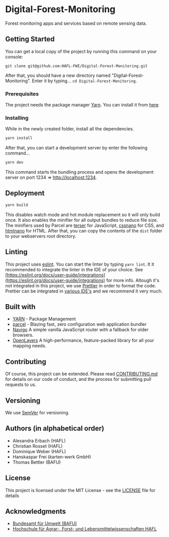 # Digital-Forest-Monitoring

Forest monitoring apps and services based on remote sensing data.

## Getting Started

You can get a local copy of the project by running this command on your console:

```
git clone git@github.com:HAFL-FWI/Digital-Forest-Monitoring.git
```

After that, you should have a new directory named "Digital-Forest-Monitoring". Enter it by typing...
`cd Digital-Forest-Monitoring`.

### Prerequisites

The project needs the package manager [Yarn](https://yarnpkg.com/). You can install it from [here](https://yarnpkg.com/en/docs/install)

### Installing

While in the newly created folder, install all the dependencies.

```zsh
yarn install
```

After that, you can start a development server by enter the following command...

```zsh
yarn dev
```

This command starts the bundling process and opens the development server on port 1234 => [http://localhost:1234](http://localhost:1234).

## Deployment

```zsh
yarn build
```

This disables watch mode and hot module replacement so it will only build once. It also enables the minifier for all output bundles to reduce file size. The minifiers used by Parcel are [terser](https://github.com/terser/terser) for JavaScript, [cssnano](https://cssnano.co/) for CSS, and [htmlnano](https://github.com/posthtml/htmlnano) for HTML.
After that, you can copy the contents of the `dist` folder to your webservers root directory.

## Linting

This project uses [eslint](https://eslint.org/). You can start the linter by typing `yarn lint`. It it recommended to integrate the linter in the IDE of your choice. See [https://eslint.org/docs/user-guide/integrations](https://eslint.org/docs/user-guide/integrations) for more info.
Altough it's not integrated in this project, we use [Prettier](https://prettier.io/) in order to format the code. Prettier can be integrated in [various IDE's](https://prettier.io/docs/en/editors.html) and we recommend it very much.

## Built with

- [YARN](https://yarnpkg.com/) - Package Management
- [parcel](https://parceljs.org/) - Blazing fast, zero configuration web application bundler
- [Navigo](https://github.com/krasimir/navigo) A simple vanilla JavaScript router with a fallback for older browsers.
- [OpenLayers](https://openlayers.org/) A high-performance, feature-packed library for all your mapping needs.

## Contributing

Of course, this project can be extended.
Please read [CONTRIBUTING.md](https://gist.github.com/PurpleBooth/b24679402957c63ec426) for details on our code of conduct, and the process for submitting pull requests to us.

## Versioning

We use [SemVer](http://semver.org/) for versioning.

## Authors (in alphabetical order)

- Alexandra Erbach (HAFL)
- Christian Rosset (HAFL)
- Dominique Weber (HAFL)
- Hanskaspar Frei (karten-werk GmbH)
- Thomas Bettler (BAFU)

## License

This project is licensed under the MIT License - see the [LICENSE](LICENSE) file for details

## Acknowledgments

- [Bundesamt für Umwelt (BAFU)](https://www.bafu.admin.ch/bafu/de/home/themen/wald.html)
- [Hochschule für Agrar-, Forst- und Lebensmittelwissenschaften HAFL](https://www.bfh.ch/hafl/de/)
